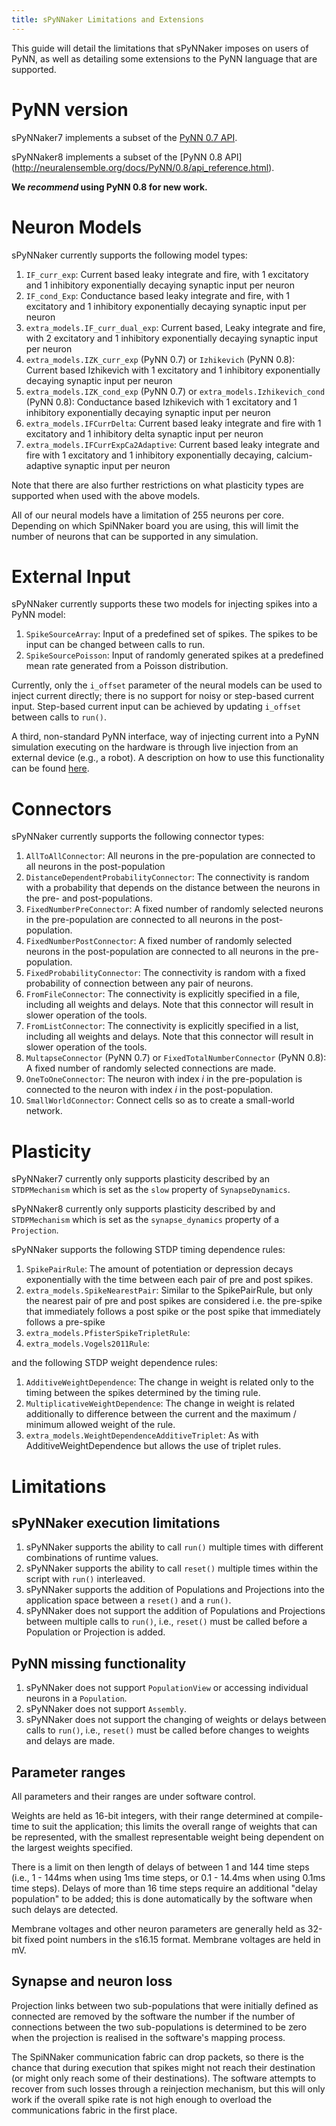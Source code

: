 ```yaml
---
title: sPyNNaker Limitations and Extensions
---
```


This guide will detail the limitations that sPyNNaker imposes on users of PyNN, as well as detailing some extensions to the PyNN language that are supported.


# PyNN version

sPyNNaker7 implements a subset of the [PyNN 0.7 API](http://neuralensemble.org/trac/PyNN/wiki/API-0.7).

sPyNNaker8 implements a subset of the [PyNN 0.8 API]
(http://neuralensemble.org/docs/PyNN/0.8/api_reference.html).

**We _recommend_ using PyNN 0.8 for new work.**

# Neuron Models

sPyNNaker currently supports the following model types:

1. `IF_curr_exp`: Current based leaky integrate and fire, with 1 excitatory and 1 inhibitory exponentially decaying synaptic input per neuron
1. `IF_cond_Exp`: Conductance based leaky integrate and fire, with 1 excitatory and 1 inhibitory exponentially decaying synaptic input per neuron
1. `extra_models.IF_curr_dual_exp`: Current based, Leaky integrate and fire, with 2 excitatory and 1 inhibitory exponentially decaying synaptic input per neuron
1. `extra_models.IZK_curr_exp` (PyNN 0.7) or `Izhikevich` (PyNN 0.8): Current based Izhikevich with 1 excitatory and 1 inhibitory exponentially decaying synaptic input per neuron 
1. `extra_models.IZK_cond_exp` (PyNN 0.7) or `extra_models.Izhikevich_cond` (PyNN 0.8): Conductance based Izhikevich with 1 excitatory and 1 inhibitory exponentially decaying synaptic input per neuron
1. `extra_models.IFCurrDelta`: Current based leaky integrate and fire with 1 excitatory and 1 inhibitory delta synaptic input per neuron
1. `extra_models.IFCurrExpCa2Adaptive`: Current based leaky integrate and fire with 1 excitatory and 1 inhibitory exponentially decaying, calcium-adaptive synaptic input per neuron
<!--
Commented out as doesn't work just now
1. `extra_models.IfCondExpStoc`: Conductance-based leaky intergate and fire with a stochastic Maass threshold.
-->

Note that there are also further restrictions on what plasticity types are supported when used with the above models.

All of our neural models have a limitation of 255 neurons per core.  Depending on which SpiNNaker board you are using, this will limit the number of neurons that can be supported in any simulation.

# External Input

sPyNNaker currently supports these two models for injecting spikes into a PyNN model:

1. `SpikeSourceArray`: Input of a predefined set of spikes.  The spikes to be input can be changed between calls to run.
1. `SpikeSourcePoisson`: Input of randomly generated spikes at a predefined mean rate generated from a Poisson distribution.

Currently, only the `i_offset` parameter of the neural models can be used to inject current directly; there is no support for noisy or step-based current input.  Step-based current input can be achieved by updating `i_offset` between calls to `run()`.

A third, non-standard PyNN interface, way of injecting current into a PyNN simulation executing on the hardware is through live injection from an external device (e.g., a robot). A description on how to use this functionality can be found [here](SimpleIO-LabManual.pdf).

# Connectors

sPyNNaker currently supports the following connector types:

1. `AllToAllConnector`: All neurons in the pre-population are connected to all neurons in the post-population
1. `DistanceDependentProbabilityConnector`: The connectivity is random with a probability that depends on the distance between the neurons in the pre- and post-populations.
1. `FixedNumberPreConnector`: A fixed number of randomly selected neurons in the pre-population are connected to all neurons in the post-population.
1. `FixedNumberPostConnector`: A fixed number of randomly selected neurons in the post-population are connected to all neurons in the pre-population.
1. `FixedProbabilityConnector`: The connectivity is random with a fixed probability of connection between any pair of neurons.
1. `FromFileConnector`: The connectivity is explicitly specified in a file, including all weights and delays.  Note that this connector will result in slower operation of the tools.
1. `FromListConnector`: The connectivity is explicitly specified in a list, including all weights and delays.  Note that this connector will result in slower operation of the tools. 
1. `MultapseConnector` (PyNN 0.7) or `FixedTotalNumberConnector` (PyNN 0.8): A fixed number of randomly selected connections are made.
1. `OneToOneConnector`: The neuron with index _i_ in the pre-population is connected to the neuron with index _i_ in the post-population.
1. `SmallWorldConnector`: Connect cells so as to create a small-world network.

# Plasticity

sPyNNaker7 currently only supports plasticity described by an `STDPMechanism` which is set as the `slow` property of `SynapseDynamics`.

sPyNNaker8 currently only supports plasticity described by and `STDPMechanism` which is set as the `synapse_dynamics` property of a `Projection`.

sPyNNaker supports the following STDP timing dependence rules:

1. `SpikePairRule`: The amount of potentiation or depression decays exponentially with the time between each pair of pre and post spikes. 
1. `extra_models.SpikeNearestPair`: Similar to the SpikePairRule, but only the nearest pair of pre and post spikes are considered i.e. the pre-spike that immediately follows a post spike or the post spike that immediately follows a pre-spike
1. `extra_models.PfisterSpikeTripletRule`: 
1. `extra_models.Vogels2011Rule`:

and the following STDP weight dependence rules:

1. `AdditiveWeightDependence`: The change in weight is related only to the timing between the spikes determined by the timing rule.
1. `MultiplicativeWeightDependence`: The change in weight is related additionally to difference between the current and the maximum / minimum allowed weight of the rule.
1. `extra_models.WeightDependenceAdditiveTriplet`: As with AdditiveWeightDependence but allows the use of triplet rules.

# Limitations

## sPyNNaker execution limitations

1. sPyNNaker supports the ability to call `run()` multiple times with different combinations of runtime values. 
1. sPyNNaker supports the ability to call `reset()` multiple times within the script with `run()` interleaved.
1. sPyNNaker supports the addition of Populations and Projections into the application space between a `reset()` and a `run()`. 
1. sPyNNaker does not support the addition of Populations and Projections between multiple calls to `run()`, i.e., `reset()` must be called before a Population or Projection is added.

## PyNN missing functionality

1. sPyNNaker does not support `PopulationView` or accessing individual neurons in a `Population`.
1. sPyNNaker does not support `Assembly`.
1. sPyNNaker does not support the changing of weights or delays between calls to `run()`, i.e., `reset()` must be called before changes to weights and delays are made.

## Parameter ranges

All parameters and their ranges are under software control.  

Weights are held as 16-bit integers, with their range determined at compile-time to suit the application; this limits the overall range of weights that can be represented, with the smallest representable weight being dependent on the largest weights specified.

There is a limit on then length of delays of between 1 and 144 time steps (i.e., 1 - 144ms when using 1ms time steps, or 0.1 - 14.4ms when using 0.1ms time steps).  Delays of more than 16 time steps require an additional "delay population" to be added; this is done automatically by the software when such delays are detected.

Membrane voltages and other neuron parameters are generally held as 32-bit fixed point numbers in the s16.15 format.  Membrane voltages are held in mV.

## Synapse and neuron loss

Projection links between two sub-populations that were initially defined as connected are removed by the software the number if the number of connections between the two sub-populations is determined to be zero when the projection is realised in
the software's mapping process.

The SpiNNaker communication fabric can drop packets, so there is the chance that during execution that spikes might not reach their destination (or might only reach some of their destinations).  The software attempts to recover from such losses through a reinjection mechanism, but this will only work if the overall spike rate is not high enough to overload the communications fabric in the first place.
